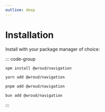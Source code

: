 ```yaml
---
outline: deep
---
```


# Installation

<Badges name="@wroud/navigation" />

Install with your package manager of choice:

::: code-group

```sh [npm]
npm install @wroud/navigation
```

```sh [yarn]
yarn add @wroud/navigation
```

```sh [pnpm]
pnpm add @wroud/navigation
```

```sh [bun]
bun add @wroud/navigation
```

:::
